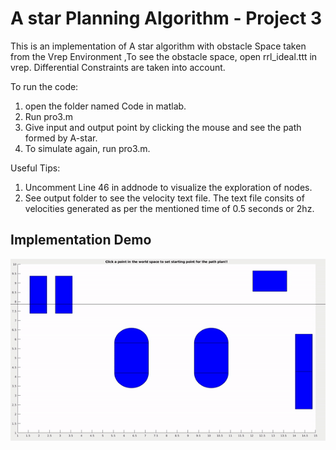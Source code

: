 # A star Planning Algorithm - Project 3

This is an implementation of A star algorithm with obstacle Space taken from the Vrep Environment ,To see the obstacle space, open rrl_ideal.ttt in vrep.
Differential Constraints are taken into account.

To run the code:
1) open the folder named Code in matlab.
2) Run pro3.m
3) Give input and output point by clicking the mouse and see the path formed by A-star.
4) To simulate again, run pro3.m.

Useful Tips:
1) Uncomment Line 46 in addnode to visualize the exploration of nodes.
2) See output folder to see the velocity text file. The text file consits of velocities generated as per the mentioned time of 0.5 seconds or 2hz.

## Implementation Demo


<p align="center">
<img src="https://github.com/anirudhtopiwala/ENPM-661-Planning-Projects/blob/master/A-Star-On-TurtleBot/A-star-Planning-Algorithm-RRL-Project3-with diff/Output/A*withdiff.gif">
</p>
